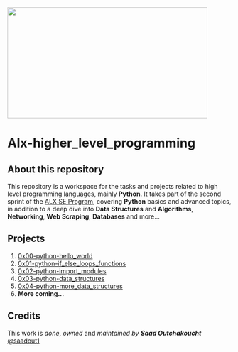 <img src="https://cdn.programadoresbrasil.com.br/wp-content/uploads/2021/04/rxezjyf4ojx41-1140x694.png" width=450 height=250>

# Alx-higher_level_programming
## About this repository
This repository is a workspace for the tasks and projects related to high level programming languages, mainly **Python**.
It takes part of the second sprint of the [ALX SE Program](https://www.alxafrica.com/software-engineering-2022), covering **Python** basics and advanced topics, in addition to a deep dive into **Data Structures** and **Algorithms**, **Networking**, **Web Scraping**, **Databases** and more...
## Projects
1. [0x00-python-hello_world](https://github.com/saad-out/alx-higher_level_programming/tree/main/0x00-python-hello_world)
1. [0x01-python-if_else_loops_functions](https://github.com/saad-out/alx-higher_level_programming/tree/main/0x01-python-if_else_loops_functions)
1. [0x02-python-import_modules](https://github.com/saad-out/alx-higher_level_programming/tree/main/0x02-python-import_modules)
1. [0x03-python-data_structures](https://github.com/saad-out/alx-higher_level_programming/tree/main/0x03-python-data_structures)
1. [0x04-python-more_data_structures](https://github.com/saad-out/alx-higher_level_programming/tree/main/0x04-python-more_data_structures)
1. **More coming...**
## Credits
This work is *done*, *owned* and *maintained* *by* ***Saad Outchakoucht*** [@saadout1](https://twitter.com/saadout1)
